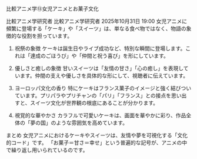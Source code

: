 比較アニメ学⑬女児アニメとお菓子文化


比較アニメ学研究者
比較アニメ学研究者
2025年10月31日 19:00
女児アニメに頻繁に登場する「ケーキ」や「スイーツ」は、単なる食べ物ではなく、物語の象徴的な役割を担っています。

1. 祝祭の象徴
ケーキは誕生日やライブ成功など、特別な瞬間に登場します。これは「達成のごほうび」や「仲間と祝う喜び」を形にしています。

2. 優しさと癒しの象徴
甘いスイーツは「友情の甘さ」「心の癒し」を表現しています。仲間の支えや優しさを具体的な形にして、視聴者に伝えています。

3. ヨーロッパ文化の香り
特にケーキはフランス菓子のイメージと強く結びついています。プリパラやプリチャンの「パリ」「フランス」との接点を思い出すと、スイーツ文化が世界観の根底にあることが分かります。

4. 視覚的な華やかさ
カラフルで可愛いケーキは、画面を華やかに彩り、作品全体の「夢の国」のような雰囲気を高めています。

まとめ
女児アニメにおけるケーキやスイーツは、友情や夢を可視化する「文化的コード」です。
「お菓子＝甘さ＝幸せ」という普遍的な記号が、アニメの中で繰り返し用いられているのです。
